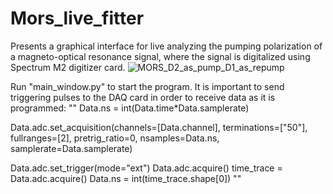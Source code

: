 # Mors_live_fitter

Presents a graphical interface for live analyzing the pumping polarization of a magneto-optical resonance signal, where the signal is digitalized using Spectrum M2 digitizer card.
![MORS_D2_as_pump_D1_as_repump](https://github.com/CBaerentsen/Mors_live_fitter/assets/72730865/c159aef2-96d9-4429-b619-b592cf1143c4)

Run "main_window.py" to start the program. It is important to send triggering pulses to the DAQ card in order to receive data as it is programmed:
""
  Data.ns = int(Data.time*Data.samplerate)
  
  Data.adc.set_acquisition(channels=[Data.channel], 
                      terminations=["50"], 
                      fullranges=[2],
                      pretrig_ratio=0, 
                      nsamples=Data.ns,
                      samplerate=Data.samplerate)
  
  
  Data.adc.set_trigger(mode="ext")
  Data.adc.acquire()
  time_trace = Data.adc.acquire()
  Data.ns = int(time_trace.shape[0])
  ""
      
